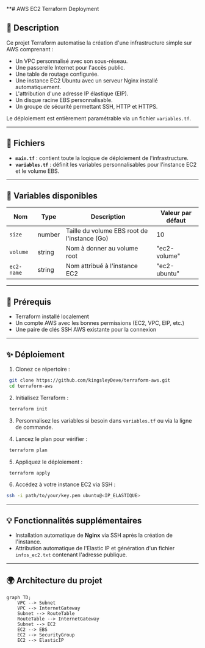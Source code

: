 **# AWS EC2 Terraform Deployment

## 🚀 Description

Ce projet Terraform automatise la création d'une infrastructure simple sur AWS comprenant :

- Un VPC personnalisé avec son sous-réseau.
- Une passerelle Internet pour l'accès public.
- Une table de routage configurée.
- Une instance EC2 Ubuntu avec un serveur Nginx installé automatiquement.
- L'attribution d'une adresse IP élastique (EIP).
- Un disque racine EBS personnalisable.
- Un groupe de sécurité permettant SSH, HTTP et HTTPS.

Le déploiement est entièrement paramétrable via un fichier `variables.tf`.

---

## 📂 Fichiers

- **`main.tf`** : contient toute la logique de déploiement de l'infrastructure.
- **`variables.tf`** : définit les variables personnalisables pour l'instance EC2 et le volume EBS.

---

## 📝 Variables disponibles

| Nom         | Type    | Description                                  | Valeur par défaut |
|-------------|---------|----------------------------------------------|--------------------|
| `size`      | number  | Taille du volume EBS root de l'instance (Go) | 10                 |
| `volume`    | string  | Nom à donner au volume root                 | "ec2-volume"       |
| `ec2-name`  | string  | Nom attribué à l'instance EC2              | "ec2-ubuntu"       |

---

## 🔄 Prérequis

- Terraform installé localement
- Un compte AWS avec les bonnes permissions (EC2, VPC, EIP, etc.)
- Une paire de clés SSH AWS existante pour la connexion

---

## ✨ Déploiement

1. Clonez ce répertoire :
```bash
 git clone https://github.com/kingsleyDeve/terraform-aws.git
 cd terraform-aws
```

2. Initialisez Terraform :
```bash
 terraform init
```

3. Personnalisez les variables si besoin dans `variables.tf` ou via la ligne de commande.

4. Lancez le plan pour vérifier :
```bash
 terraform plan
```

5. Appliquez le déploiement :
```bash
 terraform apply
```

6. Accédez à votre instance EC2 via SSH :
```bash
ssh -i path/to/your/key.pem ubuntu@<IP_ELASTIQUE>
```

---

## 💡 Fonctionnalités supplémentaires

- Installation automatique de **Nginx** via SSH après la création de l'instance.
- Attribution automatique de l'Elastic IP et génération d'un fichier `infos_ec2.txt` contenant l'adresse publique.

---

## 🌍 Architecture du projet

```mermaid
graph TD;
    VPC --> Subnet
    VPC --> InternetGateway
    Subnet --> RouteTable
    RouteTable --> InternetGateway
    Subnet --> EC2
    EC2 --> EBS
    EC2 --> SecurityGroup
    EC2 --> ElasticIP
```
